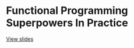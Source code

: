 # Functional Programming Superpowers In Practice

[View slides](https://fp-superpowers-in-practice.surge.sh)
